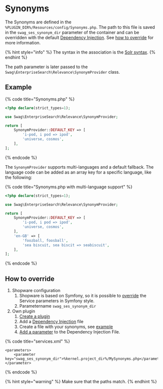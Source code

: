 # Synonyms

The Synonyms are defined in the `%PLUGIN_DIR%/Resources/config/Synonyms.php`. The path to this file is saved in the `swag_ses_synonym_dir` parameter of the container and can be overridden with the default [Dependency Injection](../../../../guides/plugins/plugins/plugin-fundamentals/add-plugin-dependencies.md). See [how to override](synonyms.md#how-to-override) for more information.

{% hint style="info" %}
The syntax in the association is the [Solr syntax](https://www.elastic.co/guide/en/elasticsearch/reference/current/analysis-synonym-tokenfilter.html#_solr_synonyms).
{% endhint %}

The path parameter is later passed to the `Swag\EnterpriseSearch\Relevance\SynonymProvider` class.

## Example

{% code title="Synonyms.php" %}

```php
<?php declare(strict_types=1);

use Swag\EnterpriseSearch\Relevance\SynonymProvider;

return [
    SynonymProvider::DEFAULT_KEY => [
        'i-pod, i pod => ipod',
        'universe, cosmos',
    ],
];
```

{% endcode %}

The `SynonymProvider` supports multi-languages and a default fallback. The language code can be added as an array key for a specific language, like the following:

{% code title="Synonyms.php with multi-language support" %}

```php
<?php declare(strict_types=1);

use Swag\EnterpriseSearch\Relevance\SynonymProvider;

return [
    SynonymProvider::DEFAULT_KEY => [
        'i-pod, i pod => ipod',
        'universe, cosmos',
    ],
    'en-GB' => [
        'foozball, foosball',
        'sea biscuit, sea biscit => seabiscuit',
    ],
];
```

{% endcode %}

## How to override

1. Shopware configuration
   1. Shopware is based on Symfony, so it is possible to [override](https://symfony.com/doc/2.0/cookbook/bundles/override.html#services-configuration) the Service parameters in Symfony style.
   2. Parametername `swag_ses_synonym_dir`
2. Own plugin
   1. [Create a plugin](../../../../guides/plugins/plugins/plugin-base-guide.md)
   2. Add a [Dependency Injection](../../../../guides/plugins/plugins/plugin-fundamentals/dependency-injection.md#injecting-another-service) file
   3. Create a file with your synonyms, see [example](synonyms.md#example)
   4. [Add a parameter](https://symfony.com/doc/2.0/cookbook/bundles/override.html#services-configuration) to the Dependency Injection File.

{% code title="services.xml" %}

```markup
<parameters>
    <parameter key="swag_ses_synonym_dir">%kernel.project_dir%/MySynonyms.php</parameter>
</parameter>
```

{% endcode %}

{% hint style="warning" %}
Make sure that the paths match.
{% endhint %}
